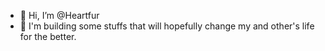 - 👋 Hi, I’m @Heartfur
- 👀 I'm building some stuffs that will hopefully change my and other's life for the better.

<!---
Heartfur/Heartfur is a ✨ special ✨ repository because its `README.md` (this file) appears on your GitHub profile.
You can click the Preview link to take a look at your changes.
--->
